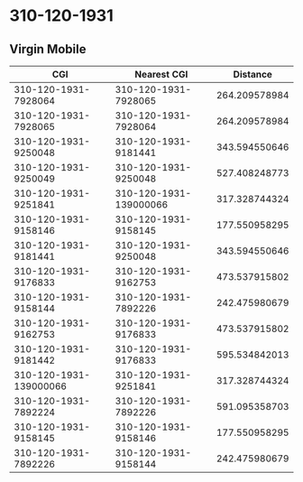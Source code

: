 # 310-120-1931
## Virgin Mobile


| CGI | Nearest CGI | Distance |
|-----|-------------|----------|
| 310-120-1931-7928064 | 310-120-1931-7928065 | 264.209578984 |
| 310-120-1931-7928065 | 310-120-1931-7928064 | 264.209578984 |
| 310-120-1931-9250048 | 310-120-1931-9181441 | 343.594550646 |
| 310-120-1931-9250049 | 310-120-1931-9250048 | 527.408248773 |
| 310-120-1931-9251841 | 310-120-1931-139000066 | 317.328744324 |
| 310-120-1931-9158146 | 310-120-1931-9158145 | 177.550958295 |
| 310-120-1931-9181441 | 310-120-1931-9250048 | 343.594550646 |
| 310-120-1931-9176833 | 310-120-1931-9162753 | 473.537915802 |
| 310-120-1931-9158144 | 310-120-1931-7892226 | 242.475980679 |
| 310-120-1931-9162753 | 310-120-1931-9176833 | 473.537915802 |
| 310-120-1931-9181442 | 310-120-1931-9176833 | 595.534842013 |
| 310-120-1931-139000066 | 310-120-1931-9251841 | 317.328744324 |
| 310-120-1931-7892224 | 310-120-1931-7892226 | 591.095358703 |
| 310-120-1931-9158145 | 310-120-1931-9158146 | 177.550958295 |
| 310-120-1931-7892226 | 310-120-1931-9158144 | 242.475980679 |

